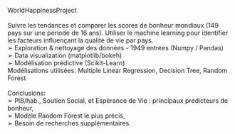 WorldHappinessProject<br />
<br />
Suivre les tendances et comparer les scores de bonheur mondiaux (149 pays sur une période de 16 ans). Utiliser le machine learning pour identifier les facteurs influençant la qualité de vie par pays.<br />
➢ Exploration & nettoyage des données - 1949 entrées (Numpy / Pandas)<br />
➢ Data visualization (matplotlib/bokeh)<br />
➢ Modélisation prédictive (Scikit-Learn)<br />
Modélisations utilisées: Multiple Linear Regression, Decision Tree, Random Forest<br />
<br />
Conclusions:<br />
➢ PIB/hab., Soutien Social, et Espérance de Vie : principaux prédicteurs de bonheur,<br />
➢ Modèle Random Forest le plus précis,<br />
➢ Besoin de recherches supplémentaires.<br />
